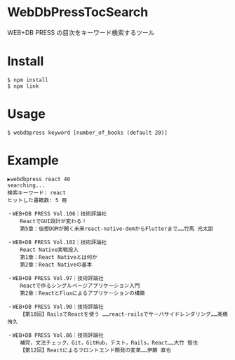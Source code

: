 # WebDbPressTocSearch
WEB+DB PRESS の目次をキーワード検索するツール

# Install
```
$ npm install
$ npm link
```

# Usage
```
$ webdbpress keyword [number_of_books (default 20)]
```

# Example
```
▶webdbpress react 40
searching...
検索キーワード: react
ヒットした書籍数: 5 冊

・WEB+DB PRESS Vol.106｜技術評論社
	ReactでGUI設計が変わる！
	第5章：仮想DOMが開く未来react-native-domからFlutterまで……竹馬 光太郎

・WEB+DB PRESS Vol.102｜技術評論社
	React Native実戦投入
	第1章：React Nativeとは何か
	第2章：React Nativeの基本

・WEB+DB PRESS Vol.97｜技術評論社
	Reactで作るシングルページアプリケーション入門
	第2章：ReactとFluxによるアプリケーションの構築

・WEB+DB PRESS Vol.90｜技術評論社
	【第10回】RailsでReactを使う ……react-railsでサーバサイドレンダリング……髙橋 侑久

・WEB+DB PRESS Vol.86｜技術評論社
	補完，文法チェック，Git，GitHub，テスト，Rails，React……大竹 智也
	【第12回】Reactによるフロントエンド開発の変革……伊藤 直也

```
